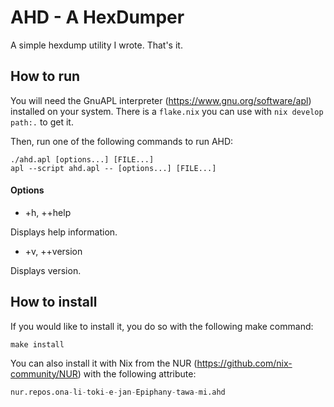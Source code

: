 # AHD - A HexDumper

A simple hexdump utility I wrote. That's it.

## How to run

You will need the GnuAPL interpreter (https://www.gnu.org/software/apl)
installed on your system. There is a `flake.nix` you can use with
`nix develop path:.` to get it.

Then, run one of the following commands to run AHD:

```
./ahd.apl [options...] [FILE...]
apl --script ahd.apl -- [options...] [FILE...]
```

#### Options

- +h, ++help

Displays help information.

- +v, ++version

Displays version.

## How to install

If you would like to install it, you do so with the following make command:

```
make install
```

You can also install it with Nix from the NUR
(https://github.com/nix-community/NUR) with the following attribute:

```nix
nur.repos.ona-li-toki-e-jan-Epiphany-tawa-mi.ahd
```
